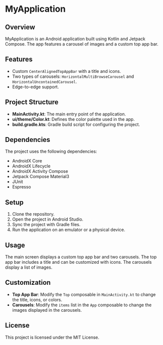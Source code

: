 # MyApplication

## Overview

MyApplication is an Android application built using Kotlin and Jetpack Compose. The app features a carousel of images and a custom top app bar.

## Features

- Custom `CenterAlignedTopAppBar` with a title and icons.
- Two types of carousels: `HorizontalMultiBrowseCarousel` and `HorizontalUncontainedCarousel`.
- Edge-to-edge support.

## Project Structure

- **MainActivity.kt**: The main entry point of the application.
- **ui/theme/Color.kt**: Defines the color palette used in the app.
- **build.gradle.kts**: Gradle build script for configuring the project.

## Dependencies

The project uses the following dependencies:

- AndroidX Core
- AndroidX Lifecycle
- AndroidX Activity Compose
- Jetpack Compose Material3
- JUnit
- Espresso

## Setup

1. Clone the repository.
2. Open the project in Android Studio.
3. Sync the project with Gradle files.
4. Run the application on an emulator or a physical device.

## Usage

The main screen displays a custom top app bar and two carousels. The top app bar includes a title and can be customized with icons. The carousels display a list of images.

## Customization

- **Top App Bar**: Modify the `Top` composable in `MainActivity.kt` to change the title, icons, or colors.
- **Carousels**: Modify the `items` list in the `App` composable to change the images displayed in the carousels.

## License

This project is licensed under the MIT License.
